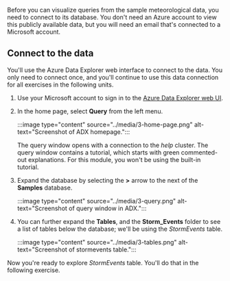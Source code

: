 Before you can visualize queries from the sample meteorological data, you need to connect to its database. You don't need an Azure account to view this publicly available data, but you will need an email that's connected to a Microsoft account.

## Connect to the data

You'll use the Azure Data Explorer web interface to connect to the data. You only need to connect once, and you'll continue to use this data connection for all exercises in the following units.

1. Use your Microsoft account to sign in to the [Azure Data Explorer web UI](https://dataexplorer.azure.com/).
1. In the home page, select **Query** from the left menu.

    :::image type="content" source="../media/3-home-page.png" alt-text="Screenshot of ADX homepage.":::

    The query window opens with a connection to the *help* cluster. The query window contains a tutorial, which starts with green commented-out explanations. For this module, you won't be using the built-in tutorial.

1. Expand the database by selecting the **>** arrow to the next of the **Samples** database.

    :::image type="content" source="../media/3-query.png" alt-text="Screenshot of query window in ADX.":::

1. You can further expand the **Tables**, and the **Storm_Events** folder to see a list of tables below the database; we'll be using the *StormEvents* table.

    :::image type="content" source="../media/3-tables.png" alt-text="Screenshot of stormevents table.":::

Now you're ready to explore *StormEvents* table. You'll do that in the following exercise.
